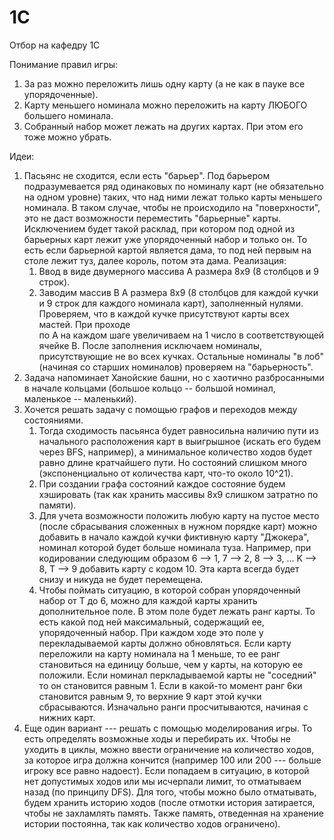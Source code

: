 # 1C
Отбор на кафедру 1С

Понимание правил игры:
1. За раз можно переложить лишь одну карту (а не как в пауке все упорядоченные).
2. Карту меньшего номинала можно переложить на карту ЛЮБОГО большего номинала.
3. Собранный набор может лежать на других картах. При этом его тоже можно убрать.

Идеи:
1. Пасьянс не сходится, если есть "барьер". Под барьером подразумевается ряд одинаковых по номиналу карт (не обязательно на одном уровне) таких, что над ними лежат только карты меньшего номинала. В таком случае, чтобы не происходило на "поверхности", это не даст возможности переместить "барьерные" карты. Исключением будет такой расклад, при котором под одной из барьерных карт лежит уже упорядоченный набор и только он. То есть если барьерной картой является дама, то под ней первым на столе лежит туз, далее король, потом эта дама.
   Реализация:
   1. Ввод в виде двумерного массива А размера 8х9 (8 столбцов и 9 строк).
   2. Заводим массив В А размера 8х9 (8 столбцов для каждой кучки и 9 строк для каждого номинала карт), заполненный нулями. Проверяем, что в каждой кучке присутствуют карты всех мастей. При проходе        
      по А на каждом шаге увеличиваем на 1 число в соответствующей ячейке В. После заполнения исключаем номиналы, присутствующие не во всех кучках. Остальные номиналы "в лоб" (начиная со старших 
      номиналов) проверяем на "барьерность".
2. Задача напоминает Ханойские башни, но с хаотично разбросанными в начале кольцами (большое кольцо -- большой номинал, маленькое -- маленький).
3. Хочется решать задачу с помощью графов и переходов между состояниями.
   1. Тогда сходимость пасьянса будет равносильна наличию пути из начального расположения карт в выигрышное (искать его будем через BFS, например), а минимальное количество ходов будет равно длине                  кратчайшего пути. Но состояний слишком много (экспоненциально от количества карт, что-то около 10^21).
   2. При создании графа состояний каждое состояние будем хэшировать (так как хранить массивы 8х9 слишком затратно по памяти).
   3. Для учета возможности положить любую карту на пустое место (после сбрасывания сложенных в нужном порядке карт) можно добавить в начало каждой кучки фиктивную карту "Джокера", номинал которой будет 
      больше номинала туза. Например, при кодировании следующим образом 6 --> 1, 7 --> 2, 8 --> 3, ... K --> 8, T --> 9 добавить карту с кодом 10. Эта карта всегда будет снизу и никуда не будет перемещена.
   4. Чтобы поймать ситуацию, в которой собран упорядоченный набор от Т до 6, можно для каждой карты хранить дополнительное поле. В этом поле будет лежать ранг карты. То есть какой под ней максимальный,            содержащий ее, упорядоченный набор. При каждом ходе это поле у перекладываемой карты должно обновляться. Если карту переложили на карту номинала на 1 меньше, то ее ранг становиться на единицу больше,         чем у карты, на которую ее положили. Если номинал перкладываемой карты не "соседний" то он становится равным 1. Если в какой-то момент ранг 6ки становится равным 9, то верхние 9 карт этой кучки               сбрасываются. Изначально ранги просчитываются, начиная с нижних карт.
4. Еще один вариант --- решать с помощью моделирования игры. То есть определять возможные ходы и перебирать их. Чтобы не уходить в циклы, можно ввести ограничение на количество ходов, за которое игра должна кончится (например 100 или 200 --- больше игроку все равно надоест). Если попадаем в ситуацию, в которой нет допустимых ходов или мы исчерпали лимит, то отматываем назад (по принципу DFS). Для того, чтобы можно было отматывать, будем хранить историю ходов (после отмотки история затирается, чтобы не захламлять память. Также память, отведенная на хранение истории постоянна, так как количество ходов ограничено).
